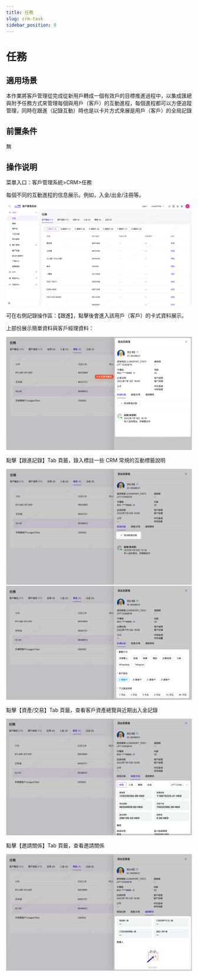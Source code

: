```yaml
---
title: 任務
slug: crm-task
sidebar_position: 0
---
```



# 任務

## 適用场景

本作業將客戶管理從完成從新用戶轉成一個有效戶的目標推進過程中，以集成匯總與附予任務方式來管理每個與用戶（客戶）的互動進程，每個進程都可以方便追蹤管理，同時在跟進（記錄互動）時也是以卡片方式來展是用戶（客戶）的全局記錄

## 前置条件

無

## 操作说明

菜單入口：客戶管理系統>CRM>任務

每個不同的互動進程的信息展示。例如，入金/出金/注冊等。

<img src="./assets/Fig4bpw67oqFQgxYXrEcxrCcnbh.png"/>

可在右側記錄操作區：【跟進】，點擊後會進入該用戶（客戶）的卡式資料展示。

上部份展示簡單資料與客戶經理資料：

<img src="./assets/CPssbRM1jo7vGNxYPUVcDumjnFh.png"/>

點擊【跟進記錄】Tab 頁籤，錄入標註一些 CRM 常規的互動標籤說明

<img src="./assets/Nri1bp9EgoPBdixsJrPcuujznGg.png"/>

<img src="./assets/AwBCb3E5eoYD24xL4TNcmOPrngx.png"/>

點擊【資產/交易】Tab 頁籤，查看客戶資產總覽與近期出入金記錄

<img src="./assets/T2BubBpuLoY1CxxsSoqcli5jn6d.png"/>

點擊【邀請關係】Tab 頁籤，查看邀請關係

<img src="./assets/S9b5b9QxXovNzoxkMD9cSHlEn9e.png"/>

